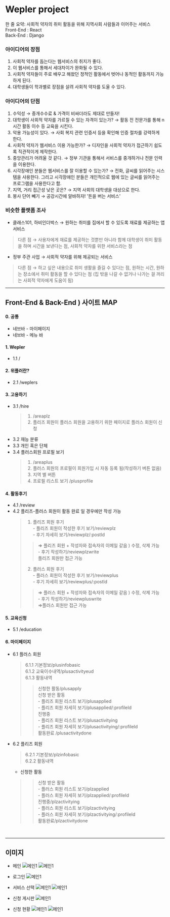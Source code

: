 # Wepler project
한 줄 요약: 사회적 약자의 취미 활동을 위해 지역사회 사람들과 이어주는 서비스   
<string>Front-End : React </string>    
<string>Back-End : Django </string> 


### 아이디어의 장점

1. 사회적 약자를 돕는다는 웹서비스의 취지가 좋다.
2. 이 웹서비스를 통해서 세대차이가 완화될 수 있다.
3. 사회적 약자들이 주로 배우고 해왔던 정적인 활동에서 벗어나 동적인 활동까지 가능하게 된다.
4. 대학생들이 학과별로 장점을 살려 사회적 약자를 도울 수 있다.

### 아이디어의 단점

1. 수익성 → 중개수수료 & 가격이 비싸더라도 제대로 만들자!
2. 대학생이 사회적 약자를 가르칠 수 있는 자격이 있는가? → 활동 전 전문가를 통해 n시간 활동 이수 등 교육을 시킨다.
3. 악용 가능성이 있다. → 사회 복지 관련 인증서 등을 확인해 인증 절차를 강력하게 한다. 
4. 사회적 약자가 웹서비스 이용 가능한가? → 디자인을 사회적 약자가 접근하기 쉽도록 직관적이게 제작한다.
5. 중앙관리가 어려울 것 같다. → 정부 기관을 통해서 서비스를 중개하거나 전문 인력을 이용한다.
6. 시각장애인 분들은 웹서비스를 잘 이용할 수 있는가? → 전화, 글씨를 읽어주는 시스템을 사용한다. 그리고 시각장애인 분들은 개인적으로 웹에 있는 글씨를 읽어주는 프로그램을 사용한다고 함.
7. 지역, 거리 접근성 낮은 곳은? → 지역 사회의 대학생을 대상으로 한다. 
8. 봉사 단어 빼기 → 공강시간에 알바하자! '돈을 버는 서비스'

### 비슷한 플랫폼 조사
- 클래스101, 하비인더박스 → 원하는 취미를 집에서 할 수 있도록 재료를 제공하는 앱 서비스
> 다른 점 → 사용자에게 재료를 제공하는 것뿐만 아니라 함께 대학생이 취미 활동을 하며 시간을 보낸다는 점, 사회적 약자를 위한 서비스라는 점 

- 정부 주관 사업 → 사회적 약자를 위해 제공되는 서비스
> 다른 점 → 하고 싶은 내용으로 취미 생활을 즐길 수 있다는 점,  원하는 시간, 원하는 장소에서 취미 활동을 할 수 있다는 점 (집 밖을 나갈 수 없거나 나가는 걸 꺼리는 사회적 약자에게 도움이 됨)

---------
## Front-End & Back-End ) 사이트 MAP
#### 0. 공통
- 네브바 - 마이페이지
- 네브바 - 메뉴 바
#### 1. Wepler
- 1.1 /
#### 2. 위플러란?
- 2.1 /weplers
#### 3. 고용하기
- 3.1 /hire
    > 1. /areaplz
    > 2. 플리즈 회원이 플러스 회원을 고용하기 위한 페이지로 플러스 회원이 신청
- 3.2 재능 분류
- 3.3 개인 혹은 단체
- 3.4 플러스회원 프로필 보기
    > 1. /areaplus
    > 2. 플러스 회원의 프로필이 회원가입 시 자동 등록 됨(작성하기 버튼 없음)
    > 3. 지역 별 버튼
    > 4.  프로필 리스트 보기 /plusprofile
#### 4. 활동후기
- 4.1 /review   
- 4.2 플리즈-플러스 회원이 활동 완료 일 경우에만 작성 가능   
    > 1. 플리즈 회원 후기    
        - 플리즈 회원이 작성한 후기 보기/reviewplz   
        - 후기 자세히 보기/reviewplz/:postId   
    >   > ⇒ 플리즈 회원 + 작성자와 접속자의 이메일 같음 ) 수정, 삭제 가능   
        - 후기 작성하기/reviewplzwrite   
    >   > 플리즈 회원만 접근 가능   
    > 2. 플러스 회원 후기   
        - 플러스 회원이 작성한 후기 보기/reviewplus   
        - 후기 자세히 보기/reviewplus/:postId    
    >   > ⇒ 플러스 회원 + 작성자와 접속자의 이메일 같음 ) 수정, 삭제 가능   
        - 후기 작성하기/reviewpluswrite    
    >   > ⇒플러스 회원만 접근 가능   
#### 5. 교육신청 
- 5.1 /education
#### 6. 마이페이지
- 6.1 플러스 회원   
    > 6.1.1 기본정보/plusinfobasic    
    > 6.1.2 교육이수내역/plusactivityeud    
    > 6.1.3 활동내역    
    >   > 신청한 활동/plusapply     
    >   > 신청 받은 활동    
        - 플리즈 회원 리스트 보기/plusapplied     
        - 플리즈 회원 자세히 보기/plusapplied/:profileId    
    >   > 진행중     
        - 플리즈 회원 리스트 보기/plusactivitying     
        - 플리즈 회원 자세히 보기/plusactivitying/:profileId     
    >   > 활동완료 /plusactivitydone     
- 6.2 플리즈 회원     
    > 6.2.1 기본정보/plzinfobasic     
    > 6.2.2 활동내역    
    - 신청한 활동
    >   > 신청 받은 활동      
        - 플러스 회원 리스트 보기/plzapplied    
        - 플러스 회원 자세히 보기/plzapplied/:profileId     
    >   > 진행중/plzactivitying   
        - 플러스 회원 리스트 보기/plzactivitying    
        - 플러스 회원 자세히 보기/plzactivitying/:profileId    
    >   > 활동완료/plzactivitydone    

<br>

---------

## 이미지

- 메인
![메인1](./img/home_1.png)
![메인1](./img/home_2.png)

- 로그인
![메인1](./img/login.png)

- 서비스 선택
![메인1](./img/select_1.png)
![메인1](./img/select_2.png)

- 신청 게시판
![메인1](./img/board.png)

- 신청 현황
![메인1](./img/choice_1.png)
![메인1](./img/choice_2.png)

